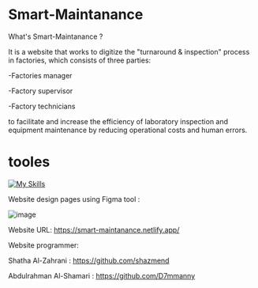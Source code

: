 # Smart-Maintanance
What's Smart-Maintanance ?

It is a website that works to digitize the "turnaround & inspection" process in factories, which consists of three parties:

-Factories manager

-Factory supervisor

-Factory technicians


to facilitate and increase the efficiency of laboratory inspection and equipment maintenance by reducing operational costs and human errors.




# <h1> tooles</h1> [![My Skills](https://skillicons.dev/icons?i=js,html,css,wasm)](https://skillicons.dev)
Website design pages using Figma tool :

![image](https://github.com/D7mmanny/Smart-Maintanance/assets/107875162/859aa6cb-40b4-46d3-b808-3f812d640c73)

Website URL: https://smart-maintanance.netlify.app/



Website programmer:


Shatha Al-Zahrani : https://github.com/shazmend


Abdulrahman Al-Shamari : https://github.com/D7mmanny
